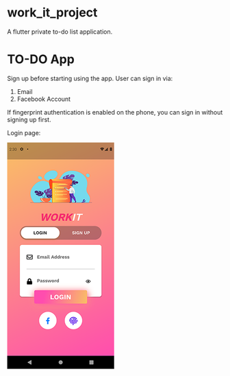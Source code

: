 # work_it_project
A flutter private to-do list application. 

# TO-DO App
Sign up before starting using the app.
User can sign in via:
1) Email
2) Facebook Account

If fingerprint authentication is enabled on the phone, you can sign in without signing up first.

Login page:
<p><img src="https://github.com/aisyahzck/work_it_project/blob/master/images/login.png?raw=true"/> </p>



